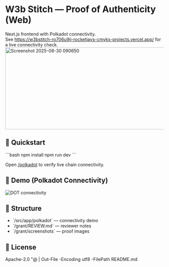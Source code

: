 ﻿# W3b Stitch — Proof of Authenticity (Web)

Next.js frontend with Polkadot connectivity.  
See https://w3bstitch-ro706u9ij-rocketjays-cmyks-projects.vercel.app/ for a live connectivity check.
<img width="828" height="260" alt="Screenshot 2025-08-30 090650" src="https://github.com/user-attachments/assets/015fcb4f-90a7-4d3d-b251-a8d3360246e8" />

## 🚀 Quickstart
\`\`\`bash
npm install
npm run dev
\`\`\`

Open [/polkadot](http://localhost:3000/polkadot) to verify live chain connectivity.

## 🔗 Demo (Polkadot Connectivity)
![DOT connectivity](grant/screenshots/polkadot-demo.png)

## 📂 Structure
- \`/src/app/polkadot\` — connectivity demo
- \`/grant/REVIEW.md\` — reviewer notes
- \`/grant/screenshots\` — proof images

## 📜 License
Apache-2.0
"@ | Out-File -Encoding utf8 -FilePath README.md
